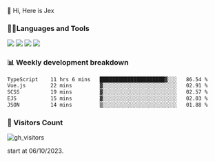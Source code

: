  👋 Hi, Here is Jex

 

### 🧑‍💻Languages and Tools

<code><a href="https://react.dev"><img src="https://api.iconify.design/logos:react.svg" /></a></code>
<code><a href="https://github.com/vuejs/core"><img src="https://api.iconify.design/logos:vue.svg" /></a></code> 
<code><a href="https://github.com/microsoft/TypeScript"><img src="https://api.iconify.design/logos:typescript-icon.svg" /></a></code>
<code><a href="https://threejs.org/"><img src="https://api.iconify.design/logos:threejs.svg" /></a></code>

### 📊 Weekly development breakdown

<!--START_SECTION:waka-->

```txt
TypeScript    11 hrs 6 mins   █████████████████████▓░░░   86.54 %
Vue.js        22 mins         ▓░░░░░░░░░░░░░░░░░░░░░░░░   02.91 %
SCSS          19 mins         ▓░░░░░░░░░░░░░░░░░░░░░░░░   02.57 %
EJS           15 mins         ▓░░░░░░░░░░░░░░░░░░░░░░░░   02.03 %
JSON          14 mins         ▒░░░░░░░░░░░░░░░░░░░░░░░░   01.88 %
```

<!--END_SECTION:waka-->


### 👀 Visitors Count

![gh_visitors](https://profile-counter.glitch.me/jexlau/count.svg)

start at 06/10/2023.
